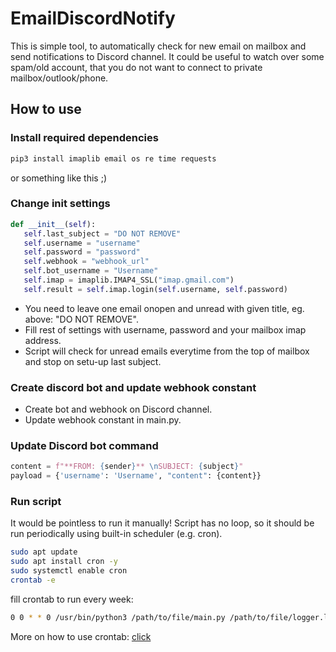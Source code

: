 # EmailDiscordNotify
This is simple tool, to automatically check for new email on mailbox and send 
notifications to Discord channel. It could be useful to watch over some spam/old account, that
you do not want to connect to private mailbox/outlook/phone.

## How to use 

### Install required dependencies

```bash
pip3 install imaplib email os re time requests
```
or something like this ;) 

### Change init settings
 ```python 
 def __init__(self):
    self.last_subject = "DO NOT REMOVE"
    self.username = "username"
    self.password = "password"
    self.webhook = "webhook_url"
    self.bot_username = "Username"
    self.imap = imaplib.IMAP4_SSL("imap.gmail.com")
    self.result = self.imap.login(self.username, self.password)
``` 
- You need to leave one email onopen and unread with given title, eg. above: "DO NOT REMOVE".
- Fill rest of settings with username, password and your mailbox imap address.
- Script will check for unread emails everytime from the top of mailbox and stop on setu-up last subject.

### Create discord bot and update webhook constant 
- Create bot and webhook on Discord channel.
- Update webhook constant in main.py.

### Update Discord bot command 
``` python
content = f"**FROM: {sender}** \nSUBJECT: {subject}"
payload = {'username': 'Username', "content": {content}}
```
### Run script

It would be pointless to run it manually! Script has no loop, so it should be run 
periodically using built-in scheduler (e.g. cron).
```bash
sudo apt update
sudo apt install cron -y
sudo systemctl enable cron
crontab -e
```
fill crontab to run every week:
```bash
0 0 * * 0 /usr/bin/python3 /path/to/file/main.py /path/to/file/logger.log
```

More on how to use crontab: [click](https://www.jcchouinard.com/python-automation-with-cron-on-mac/)

